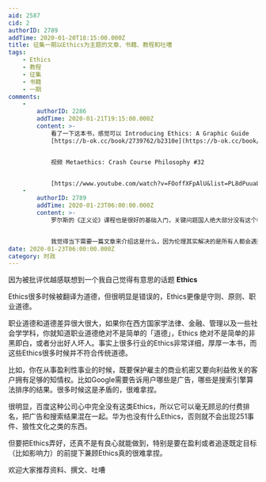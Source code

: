 ```yaml
---
aid: 2587
cid: 2
authorID: 2789
addTime: 2020-01-20T18:15:00.000Z
title: 征集一期以Ethics为主题的文章、书籍、教程和吐嘈
tags:
    - Ethics
    - 教程
    - 征集
    - 书籍
    - 一期
comments:
    -
        authorID: 2286
        addTime: 2020-01-21T19:15:00.000Z
        content: >-
            看了一下这本书，感觉可以 Introducing Ethics: A Graphic Guide
            [https://b-ok.cc/book/2739762/b2310e](https://b-ok.cc/book/2739762/b2310e)


            视频 Metaethics: Crash Course Philosophy #32


            [https://www.youtube.com/watch?v=FOoffXFpAlU&list=PL8dPuuaLjXtNgK6MZucdYldNkMybYIHKR&index=33](https://www.youtube.com/watch?index=33&list=PL8dPuuaLjXtNgK6MZucdYldNkMybYIHKR&v=FOoffXFpAlU)
    -
        authorID: 2789
        addTime: 2020-01-23T06:00:00.000Z
        content: >-
            罗尔斯的《正义论》课程也是很好的基础入门，关键问题国人绝大部分没有这个概念。Ethics可能能翻译为伦理，这个东西是一个纯粹的工业文明高度成熟之后的产物，社会契约论和新教伦理为基础。中共的教育体制下伦理这个概念被简化到了胜于无的地步。


            我觉得当下需要一篇文章来介绍这是什么，因为伦理其实解决的是所有人都会遇到很多次的选择。
date: 2020-01-23T06:00:00.000Z
category: 时政
---
```


因为被批评优越感联想到一个我自己觉得有意思的话题 **Ethics**

Ethics很多时候被翻译为道德，但很明显是错误的，Ethics更像是守则、原则、职业道德。

职业道德和道德差异很大很大，如果你在西方国家学法律、金融、管理以及一些社会学学科，你就知道职业道德绝对不是简单的「道德」，Ethics 绝对不是简单的非黑即白，或者分出好人坏人。事实上很多行业的Ethics非常详细，厚厚一本书，而这些Ethics很多时候并不符合传统道德。

比如，你在从事盈利性事业的时候，既要保护雇主的商业机密又要向利益攸关的客户拥有足够的知情权。比如Google需要告诉用户哪些是广告，哪些是搜索引擎算法排序的结果。很多时候这是矛盾的，很难拿捏。

很明显，百度这种公司心中完全没有这类Ethics，所以它可以毫无顾忌的付费排名，把广告和搜索结果混在一起。华为也没有什么Ethics，否则就不会出现251事件、狼性文化之类的东西。

但要把Ethics弄好，还真不是有良心就能做到，特别是要在盈利或者追逐既定目标（比如影响力）的前提下兼顾Ethics真的很难拿捏。

欢迎大家推荐资料、撰文、吐嘈
